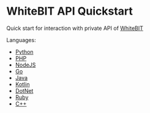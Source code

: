 # WhiteBIT API Quickstart

Quick start for interaction with private API of [WhiteBIT](https://whitebit.com)

Languages:

- [Python](./src/python)
- [PHP](./src/php)
- [NodeJS](./src/nodeJS)
- [Go](./src/go)
- [Java](./src/java)
- [Kotlin](./src/kotlin)
- [DotNet](./src/dotnet)
- [Ruby](./src/ruby)
- [C++](./src/c++)

